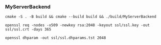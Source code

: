 ### MyServerBackend

`cmake -S . -B build && cmake --build build && ./build/MyServerBackend`

`openssl req -nodes -x509 -newkey rsa:2048 -keyout ssl/ssl.key -out ssl/ssl.crt -days 365`

`openssl dhparam -out ssl/ssl.dhparams.tst 2048`
